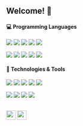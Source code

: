 ## Welcome! 👋

#### 💻 Programming Languages
![](https://img.shields.io/static/v1?message=Python&logo=python&labelColor=5c5c5c&color=CC5500&logoColor=white&label=%20)
![](https://img.shields.io/static/v1?message=C-Sharp&logo=c-sharp&labelColor=5c5c5c&color=CC5500&logoColor=white&label=%20)
![](https://img.shields.io/static/v1?message=Java&logo=java&labelColor=5c5c5c&color=CC5500&logoColor=white&label=%20)
![](https://img.shields.io/static/v1?message=Dart&logo=dart&labelColor=5c5c5c&color=CC5500&logoColor=white&label=%20)
![](https://img.shields.io/static/v1?message=R&logo=r&labelColor=5c5c5c&color=CC5500&logoColor=white&label=%20)

![](https://img.shields.io/static/v1?message=JavaScript&logo=javascript&labelColor=5c5c5c&color=CC5500&logoColor=white&label=%20)
![](https://img.shields.io/static/v1?message=HTML&logo=html5&labelColor=5c5c5c&color=CC5500&logoColor=white&label=%20)
![](https://img.shields.io/static/v1?message=CSS&logo=css3&labelColor=5c5c5c&color=CC5500&logoColor=white&label=%20)
![](https://img.shields.io/static/v1?message=PHP&logo=php&labelColor=5c5c5c&color=CC5500&logoColor=white&label=%20)
![](https://img.shields.io/static/v1?message=MySQL&logo=mysql&labelColor=5c5c5c&color=CC5500&logoColor=white&label=%20)

#### 🔧 Technologies & Tools
![](https://img.shields.io/static/v1?message=Git&logo=git&labelColor=5c5c5c&color=CC5500&logoColor=white&label=%20)
![](https://img.shields.io/static/v1?message=Unity&logo=unity&labelColor=5c5c5c&color=CC5500&logoColor=white&label=%20)
![](https://img.shields.io/static/v1?message=AndroidStudio&logo=android-studio&labelColor=5c5c5c&color=CC5500&logoColor=white&label=%20)
![](https://img.shields.io/static/v1?message=Flutter&logo=flutter&labelColor=5c5c5c&color=CC5500&logoColor=white&label=%20)
![](https://img.shields.io/static/v1?message=ReactNative&logo=react&labelColor=5c5c5c&color=CC5500&logoColor=white&label=%20)

![](https://img.shields.io/static/v1?message=Unix/Linux&logo=linux&labelColor=5c5c5c&color=CC5500&logoColor=white&label=%20)
![](https://img.shields.io/static/v1?message=Windows&logo=windows&labelColor=5c5c5c&color=CC5500&logoColor=white&label=%20)
![](https://img.shields.io/static/v1?message=VSCode&logo=visual-studio-code&labelColor=5c5c5c&color=CC5500&logoColor=white&label=%20)
![](https://img.shields.io/static/v1?message=SublimeText&logo=sublime-text&labelColor=5c5c5c&color=CC5500&logoColor=white&label=%20)

<br>
<a href="https://www.linkedin.com/in/zenginerler"><img src="https://img.shields.io/badge/linkedin-%230A0A0A.svg?&style=for-the-badge&logo=linkedin" height=25></a> 
<a href="https://zenginerler.github.io/"><img src="https://img.shields.io/badge/website-%230A0A0A.svg?&style=for-the-badge&logo=github" height=25></a>

<!--
#### 🌚 Languages Used in My Public Repos
<img align="left" src="https://github-readme-stats.vercel.app/api/top-langs/?username=zenginerler&layout=compact&langs_count=6&theme=dark" />
#### &#x1f4c8; GitHub Stats
<a href="https://github.com/zenginerler/zenginerler">
  <img align="center" src="https://github-readme-stats.vercel.app/api?username=zenginerler&show_icons=true&line_height=27&count_private=true&title_color=ffffff&text_color=c9cacc&icon_color=2bbc8a&bg_color=1d1f21" alt="Zenginerler's GitHub Stats" />
**zenginerler/zenginerler** is a ✨ _special_ ✨ repository because its `README.md` (this file) appears on your GitHub profile.
Here are some ideas to get you started:
- 🔭 I’m currently working on ...
- 🌱 I’m currently learning ...
- 👯 I’m looking to collaborate on ...Z
- 🤔 I’m looking for help with ...
- 💬 Ask me about ...
- 📫 How to reach me: ...
- 😄 Pronouns: ...
- ⚡ Fun fact: ...
- 🤖 🦊
[LinkedIn](https://www.linkedin.com/in/zenginerler/)
-->
